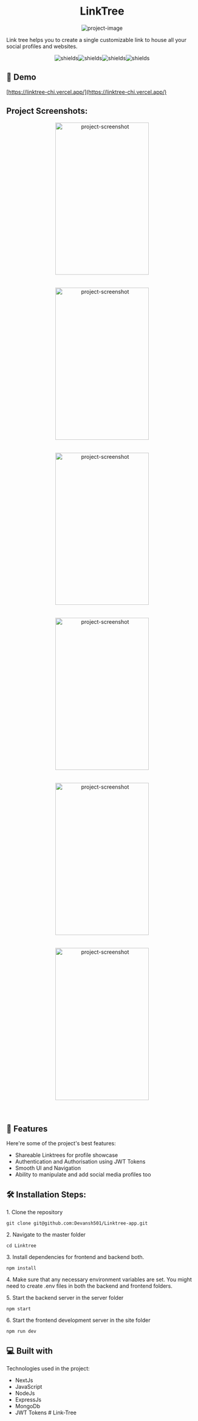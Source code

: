 <h1 align="center" id="title">LinkTree</h1>

<p align="center"><img src="https://socialify.git.ci/Devansh501/Linktree-app/image?language=1&amp;name=1&amp;owner=1&amp;pattern=Solid&amp;theme=Dark" alt="project-image"></p>

<p id="description">Link tree helps you to create a single customizable link to house all your social profiles and websites.</p>

<p align="center"><img src="https://img.shields.io/badge/NextJs-8A2BE2" alt="shields"><img src="https://img.shields.io/badge/NodeJs-41863F" alt="shields"><img src="https://img.shields.io/badge/ExpressJs-000" alt="shields"><img src="https://img.shields.io/badge/MongoDb-569134" alt="shields"></p>

<h2>🚀 Demo</h2>

[https://linktree-chi.vercel.app/](https://linktree-chi.vercel.app/)

<h2>Project Screenshots:</h2>
<div align="center">
<img src="https://github.com/Devansh501/Linktree-app/assets/81950589/2bf64458-3898-4ec3-bdc2-36b7a0b1c50c" alt="project-screenshot" width="70%" height="400/">
</div>
<br/><br/>
<div align="center">
<img src="https://github.com/Devansh501/Linktree-app/assets/81950589/6aac6c18-ec42-428f-ab78-f3c47fb90c89" alt="project-screenshot" width="70%" height="400/">
</div>
<br/><br/>

<div align="center">
<img src="https://github.com/Devansh501/Linktree-app/assets/81950589/4723d236-6ef4-46d9-ad2d-35b707d4b726" alt="project-screenshot" width="70%" height="400/">
</div>
<br/><br/>
<div align="center">
<img src="https://github.com/Devansh501/Linktree-app/assets/81950589/7fddc5c2-c190-4a06-ac43-f9c605848a8e" alt="project-screenshot" width="70%" height="400/">
</div>
<br/><br/>
<div align="center">
<img src="https://github.com/Devansh501/Linktree-app/assets/81950589/6a51cc01-12d4-4207-aa1e-184c2a10dc30" alt="project-screenshot" width="70%" height="400/">
</div>
<br/><br/>
<div align="center">
<img src="https://github.com/Devansh501/Linktree-app/assets/81950589/bd084d94-2626-4bcc-b7b1-10ed893cb3ae" alt="project-screenshot" width="70%" height="400/">
</div>
<br/><br/>
  
  
<h2>🧐 Features</h2>

Here're some of the project's best features:

*   Shareable Linktrees for profile showcase
*   Authentication and Authorisation using JWT Tokens
*   Smooth UI and Navigation
*   Ability to manipulate and add social media profiles too

<h2>🛠️ Installation Steps:</h2>

<p>1. Clone the repository</p>

```
git clone git@github.com:Devansh501/Linktree-app.git
```

<p>2. Navigate to the master folder</p>

```
cd Linktree
```

<p>3. Install dependencies for frontend and backend both.</p>

```
npm install
```

<p>4. Make sure that any necessary environment variables are set. You might need to create .env files in both the backend and frontend folders.</p>

<p>5. Start the backend server in the server folder</p>

```
npm start
```

<p>6. Start the frontend development server in the site folder</p>

```
npm run dev
```

  
  
<h2>💻 Built with</h2>

Technologies used in the project:

*   NextJs
*   JavaScript
*   NodeJs
*   ExpressJs
*   MongoDb
*   JWT Tokens
#   L i n k - T r e e  
 